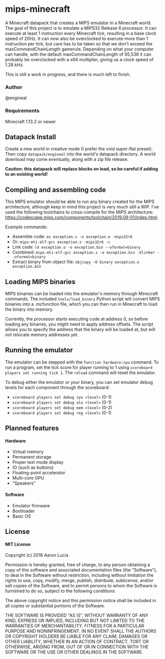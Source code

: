 # mips-minecraft
A Minecraft datapack that creates a MIPS emulator in a Minecraft world. The goal of this project is to emulate a MIPS32 Release 6 processor. It can execute at least 1 instruction every Minecraft tick, resulting in a base clock speed of 20Hz. It can now also be overclocked to execute more than 1 instruction per tick, but care has to be taken so that we don't exceed the maxCommandChainLength gamerule. Depending on what your computer can handle, with the default maxCommandChainLength of 65,536 it can probably be overclocked with a x64 multiplier, giving us a clock speed of 1.28 kHz.

This is still a work in progress, and there is much left to finish.

### Author
@engineal

### Requirements
Minecraft 1.13.2 or newer

## Datapack Install
Create a new world in creative mode (I prefer the void super-flat preset). Then copy `datapack/engineal` into the world's datapack directory. A world download may come eventually, along with a zip file release.

**Caution: this datapack will replace blocks on load, so be careful if adding to an existing world!**

## Compiling and assembling code
This MIPS emulator should be able to run any binary created for the MIPS architecture, although keep in mind this project is very much still a WIP. I've used the following toolchains to cross-compile for the MIPS architecture: https://codescape.mips.com/components/toolchain/2019.09-01/index.html.

Example commands:
* Assemble code: `as exception.s -o exception.o -mips32r6`
* Or: `mips-mti-elf-gcc exception.s -mips32r6 -c`
* Link code: `ld exception.o -o exception.bin --oformat=binary`
* Combined: `mips-mti-elf-gcc exception.s -o exception.bin -Xlinker --oformat=binary`
* Extract binary from object file: `objcopy -O binary exception.o exception.bin`

## Loading MIPS binaries
MIPS binaries can be loaded into the emulator's memory through Minecraft commands. The included `tools/load_binary` Python script will convert MIPS binaries into a .mcfunction file, which you can then run in Minecraft to load the binary into memory.

Currently, the processor starts executing code at address 0, so before loading any binaries, you might need to apply address offsets. The script allows you to specify the address that the binary will be loaded at, but will not relocate memory addresses yet.

## Running the emulator
The emulator can be stepped with the `function hardware:cpu` command. To run a program, set the tick score for player running to 1 using `scoreboard players set running tick 1`. The `reload` command will reset the emulator.

To debug either the emulator or your binary, you can set emulator debug levels for each component through the scoreboard:
* `scoreboard players set debug cpu <level>` (0-1)
* `scoreboard players set debug alu <level>` (0-1)
* `scoreboard players set debug mem <level>` (0-2)
* `scoreboard players set debug reg <level>` (0-1)

## Planned features
#### Hardware
* Virtual memory
* Permanent storage
* Proper text mode display
* IO (such as buttons)
* Floating-point accelerator
* Multi-core GPU
* "Speakers"

#### Software
* Emulator firmware
* Bootloader
* Basic OS

## License
#### MIT License

Copyright (c) 2018 Aaron Lucia

Permission is hereby granted, free of charge, to any person obtaining a copy
of this software and associated documentation files (the "Software"), to deal
in the Software without restriction, including without limitation the rights
to use, copy, modify, merge, publish, distribute, sublicense, and/or sell
copies of the Software, and to permit persons to whom the Software is
furnished to do so, subject to the following conditions:

The above copyright notice and this permission notice shall be included in all
copies or substantial portions of the Software.

THE SOFTWARE IS PROVIDED "AS IS", WITHOUT WARRANTY OF ANY KIND, EXPRESS OR
IMPLIED, INCLUDING BUT NOT LIMITED TO THE WARRANTIES OF MERCHANTABILITY,
FITNESS FOR A PARTICULAR PURPOSE AND NONINFRINGEMENT. IN NO EVENT SHALL THE
AUTHORS OR COPYRIGHT HOLDERS BE LIABLE FOR ANY CLAIM, DAMAGES OR OTHER
LIABILITY, WHETHER IN AN ACTION OF CONTRACT, TORT OR OTHERWISE, ARISING FROM,
OUT OF OR IN CONNECTION WITH THE SOFTWARE OR THE USE OR OTHER DEALINGS IN THE
SOFTWARE.
